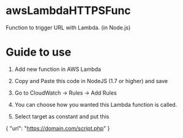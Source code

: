 # awsLambdaHTTPSFunc
Function to trigger URL with Lambda. (in Node.js)

# Guide to use

1. Add new function in AWS Lambda

2. Copy and Paste this code in NodeJS (1.7 or higher) and save

3. Go to CloudWatch -> Rules -> Add Rules

4. You can choose how you wanted this Lambda function is called.

5. Select target as constant and put this


{
  "url": "https://domain.com/script.php"
}

